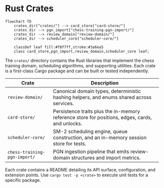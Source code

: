 # Rust Crates

```mermaid
flowchart TD
    crates_dir["crates/"] --> card_store["card-store/"]
    crates_dir --> pgn_import["chess-training-pgn-import/"]
    crates_dir --> review_domain["review-domain/"]
    crates_dir --> scheduler_core["scheduler-core/"]

    classDef leaf fill:#f0f7ff,stroke:#3a6ea5
    class card_store,pgn_import,review_domain,scheduler_core leaf;
```

The `crates/` directory contains the Rust libraries that implement the chess training domain, scheduling algorithms, and supporting utilities. Each crate is a first-class Cargo package and can be built or tested independently.

| Crate | Description |
| --- | --- |
| `review-domain/` | Canonical domain types, deterministic hashing helpers, and enums shared across services. |
| `card-store/` | Persistence traits plus the in-memory reference store for positions, edges, cards, and unlocks. |
| `scheduler-core/` | SM-2 scheduling engine, queue construction, and an in-memory session store for tests. |
| `chess-training-pgn-import/` | PGN ingestion pipeline that emits review-domain structures and import metrics. |

Each crate contains a README detailing its API surface, configuration, and extension points. Use `cargo test -p <crate>` to execute unit tests for a specific package.
